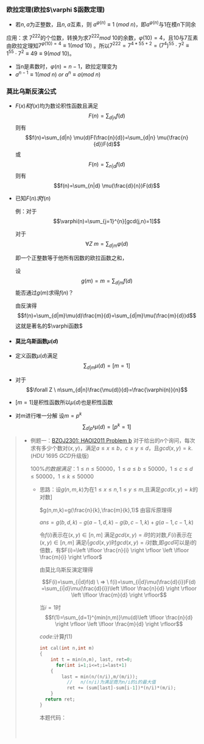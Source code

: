 ### **欧拉定理(欧拉$\varphi $函数定理)**

* 若$n,a​$为正整数，且$n,a​$互素，则  $a^{\varphi(n)} \equiv1 \ (mod \ n)​$，即$a^{\varphi(n)}​$与$1​$在模$n​$下同余

应用：求 $7^{222}$的个位数，转换为求$7^{222} mod \ 10$的余数，$\varphi(10)=4$，且10与7互素由欧拉定理知$7^{\varphi(10)=4} \equiv 1(mod \ 10)$ 。所以$7^{222}=7^{4*55+2}=(7^4)^{55} \cdot 7^2 \equiv1^{55} \cdot 7^2 \equiv 49 \equiv 9 (mod \ 10)$。

* 当n是素数时，$\varphi(n)=n-1$，欧拉定理变为
* $a^{n-1} \equiv1(mod \ n)$ $or$ $a^n \equiv a(mod \ n)$ 




### **莫比乌斯反演公式**

* $F(x)和f(x)$均为数论积性函数且满足 $$F(n)=\sum_{d|n}f(d)$$ 则有$$f(n)=\sum_{d|n} \mu(d)F(\frac{n}{d})=\sum_{d|n} \mu(\frac{n}{d})F(d)$$ 或$$F(n)=\sum_{n|d}f(d)$$ 则有$$f(n)=\sum_{n|d} \mu(\frac{d}{n})F(d)$$ 

* 已知$F(n)求f(n)$

  例：对于$$\varphi(n)=\sum_{j=1}^{n}[gcd(j,n)=1]$$ 

  对于$$\forall Z \ m=\sum_{d|m}\varphi(d)$$

  即一个正整数等于他所有因数的欧拉函数之和，

  设$$g(m)=m=\sum_{d|m}f(d)$$能否通过$g(m)$求得$f(n)$？

  由反演得$$f(n)=\sum_{d|m}\mu(d)\frac{m}{d}=\sum_{d|m}\mu(\frac{m}{d})d$$ 这就是著名的$\varphi函数$

* #### 莫比乌斯函数$\mu(d)$ 

* 定义函数$\mu(d)$满足$$\sum_{d|m}\mu(d)=[m=1]$$ 

* 对于$$\forall Z \ n\sum_{d|n}\frac{\mu(d)}{d}=\frac{\varphi(n)}{n}$$

* $[m=1]$是积性函数所以$\mu(d)$也是积性函数

* 对$m$进行唯一分解 设$m=p^k$   $$\sum_{d|p^k}\mu(d)=[p^k=1]$$ 

> * 例题一：[BZOJ2301: HAOI2011 Problem b](http://www.lydsy.com/JudgeOnline/problem.php?id=2301) 对于给出的$n​$个询问，每次求有多少个数对$(x,y)​$，满足$a≤x≤b​$，$c≤y≤d​$，且$gcd(x,y) = k​$.($HDU\  1695 \ GCD​$升级版)	
>
>   $100\%的数据满足：1≤n≤50000，1≤a≤b≤50000，1≤c≤d≤50000，1≤k≤50000$
>
>   * 思路：设$g(n,m,k)$为在$1≤x≤n,1≤y≤m$,且满足$gcd(x,y)=k$的对数]
>
>     $g(n,m,k)=g(\frac{n}{k},\frac{m}{k},1)$ 由容斥原理得
>
>     $ans=g(b,d,k)-g(a-1,d,k)-g(b,c-1,k)+g(a-1,c-1,k)$
>
>     令$f(i)$表示在$(x,y)∈[n,m]$ 满足$gcd(x,y)=i$时的对数,$F(i)$表示在$(x,y)∈[n,m]$  满足$i|gcd(x,y)$时$gcd(x,y)=i$对数,即$gcd$可以是$i$的倍数，有$F(i)=\left \lfloor \frac{n}{i} \right \rfloor \left \lfloor \frac{m}{i} \right \rfloor$
>
>     由莫比乌斯反演定理得
>
>     $$F(i)=\sum_{i|d}f(d) \ => \ f(i)=\sum_{i|d}\mu(\frac{d}{i})F(d) =\sum_{i|d}\mu(\frac{d}{i})\left \lfloor \frac{n}{d} \right \rfloor \left \lfloor \frac{m}{d} \right \rfloor$$
>
>     当$i=1$时 $$f(1)=\sum_{d=1}^{min(n,m)}\mu(d)\left \lfloor \frac{n}{d} \right \rfloor \left \lfloor \frac{m}{d} \right \rfloor$$
>
>     $code:$计算$f(1)$
>
>     ```cpp
>     int cal(int n,int m)
>     {
>         int t = min(n,m), last, ret=0;
>       	for(int i=1;i<=t;i=last+1)
>         {
>             last = min(n/(n/i),m/(m/i));
>           	//   n/(n/i)为满足商为n/i的i的最大值
>           	ret += (sum[last]-sum[i-1])*(n/i)*(m/i);
>         }
>       return ret;
>     }
>     ```
>
>     本题代码：
>
>     ```cpp
>
>     ```
>
>     ​
>
> 








